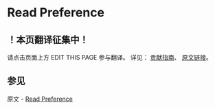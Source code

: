 # Read Preference

## ！本页翻译征集中！

请点击页面上方 EDIT THIS PAGE 参与翻译。
详见：
[贡献指南]( https://github.com/JinMuInfo/MongoDB-Manual-zh/blob/master/CONTRIBUTING.md )、
[原文链接](  https://docs.mongodb.com/manual/core/read-preference/  )。

## 参见

原文 - [Read Preference]( https://docs.mongodb.com/manual/core/read-preference/ )

